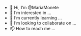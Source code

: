 - 👋 Hi, I’m @MariaMonete
- 👀 I’m interested in ...
- 🌱 I’m currently learning ...
- 💞️ I’m looking to collaborate on ...
- 📫 How to reach me ...

<!---
MariaMonete/MariaMonete is a ✨ special ✨ repository because its `README.md` (this file) appears on your GitHub profile.
You can click the Preview link to take a look at your changes.
--->
